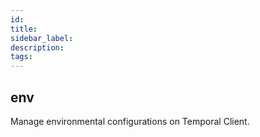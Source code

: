 ```yaml
---
id:
title:
sidebar_label:
description:
tags:
---
```



## env

Manage environmental configurations on Temporal Client.


